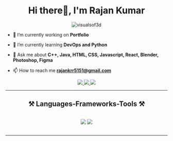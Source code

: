 
<h1 align="center">Hi there👋, I'm Rajan Kumar</h1>
<!-- <h3 align="center">Frontend Developer | UI/UX Designer | 3D Artist</h3> -->
<p align="center"> <img src="https://komarev.com/ghpvc/?username=visualsof3d&label=Profile%20views&color=0e75b6&style=flat" alt="visualsof3d" /> </p>

- 🔭 I’m currently working on **Portfolio**

- 🌱 I’m currently learning **DevOps and Python**

- 💬 Ask me about **C++, Java, HTML, CSS, Javascript, React, Blender, Photoshop, Figma**

- 📫 How to reach me **rajankrr5151@gmail.com**

 </div>
 
<div align="center"> 
  <a href="mailto:pedro.sales.muniz@gmail.com">
    <img src="https://img.shields.io/badge/Gmail-333333?style=for-the-badge&logo=gmail&logoColor=red" />
  </a>
  <a href="https://linkedin.com/in/pedro-sales-muniz" target="_blank">
    <img src="https://img.shields.io/badge/LinkedIn-0077B5?style=for-the-badge&logo=linkedin&logoColor=white" target="_blank" />
  </a>
  <a href="https://salesp07.github.io" target="_blank">
     <img src="https://img.shields.io/badge/Portfolio-FF5722?style=for-the-badge&logo=todoist&logoColor=white" target="_blank" /> <!-- sqlite, safari, google-chrome are other good icon options -->
  </a>
</div>
 <hr/>
 
<h2 align="center">⚒️ Languages-Frameworks-Tools ⚒️</h2>
<br/>
<div align="center">
    <img src="https://skillicons.dev/icons?i=react,bootstrap,mui,html,css,vscode,github,figma,tailwind,git,blender3d,photoshop" />
    <img src="https://skillicons.dev/icons?i=nodejs,python,javascript,c++,java,nextjs" /><br>
</div>

<br/>
<hr/>
</div>

